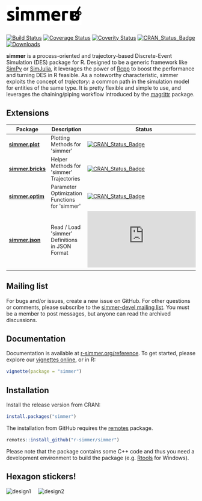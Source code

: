# <img src="https://raw.githubusercontent.com/r-simmer/r-simmer.github.io/master/images/simmer-logo.png" alt="simmer" width="200" />

[![Build Status](https://travis-ci.org/r-simmer/simmer.svg?branch=master)](https://travis-ci.org/r-simmer/simmer)
[![Coverage Status](https://codecov.io/gh/r-simmer/simmer/branch/master/graph/badge.svg)](https://codecov.io/gh/r-simmer/simmer)
[![Coverity Status](https://scan.coverity.com/projects/13226/badge.svg?flat=1)](https://scan.coverity.com/projects/r-simmer-simmer)
[![CRAN\_Status\_Badge](https://www.r-pkg.org/badges/version/simmer)](https://cran.r-project.org/package=simmer)
[![Downloads](https://cranlogs.r-pkg.org/badges/simmer)](https://cran.r-project.org/package=simmer)

**simmer** is a process-oriented and trajectory-based Discrete-Event Simulation (DES) package for R. Designed to be a generic framework like [SimPy](https://simpy.readthedocs.org) or [SimJulia](http://simjuliajl.readthedocs.org), it leverages the power of [Rcpp](http://www.rcpp.org/) to boost the performance and turning DES in R feasible. As a noteworthy characteristic, simmer exploits the concept of _trajectory_: a common path in the simulation model for entities of the same type. It is pretty flexible and simple to use, and leverages the chaining/piping workflow introduced by the [magrittr](https://github.com/smbache/magrittr) package.

## Extensions

| Package          | Description                                     | Status
| ---------------- | ----------------------------------------------- | ------------------
| [**simmer.plot**](http://r-simmer.org/extensions/plot)  |  Plotting Methods for 'simmer' | [![CRAN\_Status\_Badge](https://www.r-pkg.org/badges/version/simmer.plot)](https://cran.r-project.org/package=simmer.plot)
| [**simmer.bricks**](http://r-simmer.org/extensions/bricks)  |  Helper Methods for 'simmer' Trajectories | [![CRAN\_Status\_Badge](https://www.r-pkg.org/badges/version/simmer.bricks)](https://cran.r-project.org/package=simmer.bricks)
| [**simmer.optim**](https://github.com/r-simmer/simmer.optim) | Parameter Optimization Functions for 'simmer' | [![CRAN\_Status\_Badge](https://www.r-pkg.org/badges/version/simmer.optim)](https://cran.r-project.org/package=simmer.optim)
| [**simmer.json**](https://github.com/r-simmer/simmer.json)  | Read / Load 'simmer' Definitions in JSON Format | [![CRAN\_Status\_Badge](https://www.r-pkg.org/badges/version/simmer.json)](https://cran.r-project.org/package=simmer.json)

## Mailing list

For bugs and/or issues, create a new issue on GitHub. For other questions or comments, please subscribe to the [simmer-devel mailing list](https://groups.google.com/forum/#!forum/simmer-devel). You must be a member to post messages, but anyone can read the archived discussions.

## Documentation

Documentation is available at [r-simmer.org/reference](http://r-simmer.org/reference). To get started, please explore our [vignettes online](http://r-simmer.org/articles/), or in R:

``` r
vignette(package = "simmer")
```

## Installation

Install the release version from CRAN:

``` r
install.packages("simmer")
```

The installation from GitHub requires the [remotes](https://cran.r-project.org/package=remotes) package.

``` r
remotes::install_github("r-simmer/simmer")
```

Please note that the package contains some C++ code and thus you need a development environment to build the package (e.g. [Rtools](https://cran.r-project.org/bin/windows/Rtools/) for Windows).

## Hexagon stickers!

<img src="http://r-simmer.org/images/simmer-hex-01.svg" alt="design1" width="150" />&nbsp;&nbsp;&nbsp;&nbsp;&nbsp;<img src="http://r-simmer.org/images/simmer-hex-02.svg" alt="design2" width="150" />
